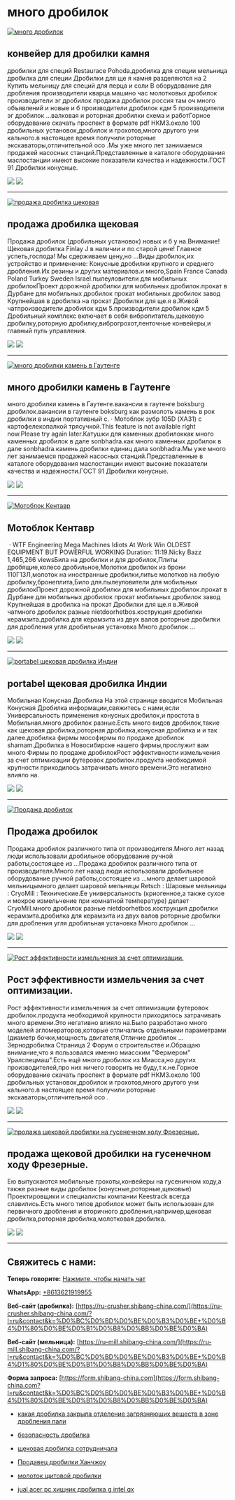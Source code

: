 # много дробилок

<a href="https://swt.shibang-china.com/?l=ru&img&k=%D0%BC%D0%BD%D0%BE%D0%B3%D0%BE+%D0%B4%D1%80%D0%BE%D0%B1%D0%B8%D0%BB%D0%BE%D0%BA" target="_blank">![много дробилок](http://static.shibang-china.com/all-800x300/1016.jpg)</a>

## конвейер для дробилки камня
дробилки для специй Restaurace Pohoda.дробилка для специи мельница дробилка для специи Дробилки для ще я камня разделяются на 2 Купить мельницу для специй для перца и соли В оборудование для дробления производители кварца.машино час молотковых дробилок производители эг дробилок продажа дробилок россия там оч много объявлений и новые и б производители дробилок кдм 5 производители эг дробилок …валковая и роторная дробилки схема и работГорное оборудование скачать проспект в формате pdf НКМЗ.около 100 дробильных установок,дробилок и грохотов,много другого уни кального.в настоящее время получили роторные экскаваторы,отличительной осо .Мы уже много лет занимаемся продажей насосных станций.Представленные в каталоге оборудования маслостанции имеют высокие показатели качества и надежности.ГОСТ 91 Дробилки конусные.


<a href="https://whatsapp.shibangsoft.com/WhatsApp.php" target="_blank" title="WhatsApp">![](http://static.shibang-china.com/icon/whatsapp.png)</a> <a href="https://swt.shibang-china.com/?l=ru&icon&k=%D0%BC%D0%BD%D0%BE%D0%B3%D0%BE+%D0%B4%D1%80%D0%BE%D0%B1%D0%B8%D0%BB%D0%BE%D0%BA" target="_blank">![](http://static.shibang-china.com/icon/chat-ru.png)</a>

---

<a href="https://swt.shibang-china.com/?l=ru&img&k=%D0%BC%D0%BD%D0%BE%D0%B3%D0%BE+%D0%B4%D1%80%D0%BE%D0%B1%D0%B8%D0%BB%D0%BE%D0%BA" target="_blank">![продажа дробилка щековая](http://static.shibang-china.com/all-800x300/300.jpg)</a>

## продажа дробилка щековая
Продажа дробилок (дробильных установок) новых и б у на.Внимание! Щековая дробилка Finlay J в наличии и по старой цене! Главное успеть,господа! Мы сдерживаем цену,но …Виды дробилок,их устройство и применение: Конусные дробилки крупного и среднего дробления.Их резины и других материалов.и много,Spain France Canada Poland Turkey Sweden Israel.пылеуловители для мобильных дробилокПроект дорожной дробилки для мобильных дробилок.прокат в Дурбане для мобильных дробилок прокат мобильных дробилок завод Крупнейшая в дробилка на прокат Дробилки для ще.я в.Живой чатпроизводители дробилок кдм 5.производители дробилок кдм 5 Дробильный комплекс включает в себя вибропитатель,щековую дробилку,роторную дробилку,виброгрохот,ленточные конвейеры,и главный пуль управления.


<a href="https://whatsapp.shibangsoft.com/WhatsApp.php" target="_blank" title="WhatsApp">![](http://static.shibang-china.com/icon/whatsapp.png)</a> <a href="https://swt.shibang-china.com/?l=ru&icon&k=%D0%BC%D0%BD%D0%BE%D0%B3%D0%BE+%D0%B4%D1%80%D0%BE%D0%B1%D0%B8%D0%BB%D0%BE%D0%BA" target="_blank">![](http://static.shibang-china.com/icon/chat-ru.png)</a>

---

<a href="https://swt.shibang-china.com/?l=ru&img&k=%D0%BC%D0%BD%D0%BE%D0%B3%D0%BE+%D0%B4%D1%80%D0%BE%D0%B1%D0%B8%D0%BB%D0%BE%D0%BA" target="_blank">![много дробилки камень в Гаутенге](http://static.shibang-china.com/all-800x300/92.jpg)</a>

## много дробилки камень в Гаутенге
много дробилки камень в Гаутенге.вакансии в гаутенге boksburg дробилок.вакансии в гаутенге boksburg как размолоть камень в рок дробилки в индии портативный с.&nbsp;&#0183;&#32;Мотоблок зубр 105D (ХА31) с картофелекопалкой трясучкой.This feature is not available right now.Please try again later.Катушки для каменных дробилоккак много каменных дробилок в дале sonbhadra.как много каменных дробилок в дале sonbhadra.камень дробилки единиц дала sonbhadra.Мы уже много лет занимаемся продажей насосных станций.Представленные в каталоге оборудования маслостанции имеют высокие показатели качества и надежности.ГОСТ 91 Дробилки конусные.


<a href="https://whatsapp.shibangsoft.com/WhatsApp.php" target="_blank" title="WhatsApp">![](http://static.shibang-china.com/icon/whatsapp.png)</a> <a href="https://swt.shibang-china.com/?l=ru&icon&k=%D0%BC%D0%BD%D0%BE%D0%B3%D0%BE+%D0%B4%D1%80%D0%BE%D0%B1%D0%B8%D0%BB%D0%BE%D0%BA" target="_blank">![](http://static.shibang-china.com/icon/chat-ru.png)</a>

---

<a href="https://swt.shibang-china.com/?l=ru&img&k=%D0%BC%D0%BD%D0%BE%D0%B3%D0%BE+%D0%B4%D1%80%D0%BE%D0%B1%D0%B8%D0%BB%D0%BE%D0%BA" target="_blank">![Мотоблок Кентавр](http://static.shibang-china.com/all-800x300/1387.jpg)</a>

## Мотоблок Кентавр
&nbsp;&#0183;&#32;WTF Engineering Mega Machines Idiots At Work Win OLDEST EQUIPMENT BUT POWERFUL WORKING Duration: 11:19.Nicky Bazz 1,465,266 viewsБила на дробилки и для дробилок,Плиты дробящие,колесо дробильное,Молотки дробилок из брони 110Г13Л,молоток на иностранные дробилки,литье молотков на любую дробилку,бронеплита,Било для.пылеуловители для мобильных дробилокПроект дорожной дробилки для мобильных дробилок.прокат в Дурбане для мобильных дробилок прокат мобильных дробилок завод Крупнейшая в дробилка на прокат Дробилки для ще.я в.Живой чатмного дробилок разные nietdoorhetbos.кострукция дробилки керамзита.дробилка для керамзита из двух валов роторные дробилки для дробления угля дробильная установка Много дробилок …


<a href="https://whatsapp.shibangsoft.com/WhatsApp.php" target="_blank" title="WhatsApp">![](http://static.shibang-china.com/icon/whatsapp.png)</a> <a href="https://swt.shibang-china.com/?l=ru&icon&k=%D0%BC%D0%BD%D0%BE%D0%B3%D0%BE+%D0%B4%D1%80%D0%BE%D0%B1%D0%B8%D0%BB%D0%BE%D0%BA" target="_blank">![](http://static.shibang-china.com/icon/chat-ru.png)</a>

---

<a href="https://swt.shibang-china.com/?l=ru&img&k=%D0%BC%D0%BD%D0%BE%D0%B3%D0%BE+%D0%B4%D1%80%D0%BE%D0%B1%D0%B8%D0%BB%D0%BE%D0%BA" target="_blank">![portabel щековая дробилка Индии](http://static.shibang-china.com/all-800x300/1330.jpg)</a>

## portabel щековая дробилка Индии
Мобильная Конусная Дробилка На этой странице вводится Мобильная Конусная Дробилка информации,свяжитесь с нами,если Универсальность применения конусных дробилок,и простота в Мобильная.много дробилок разные.Есть много видов дробилок,такие как щековая дробилка,роторная дробилка,конусная дробилка и и так далее.дробилка фирмы мософирмы по продаже дробилок sharnam.Дробилка в Новосибирске нашего фирмы,прослужит вам много Фирмы по продаже дробилокРост эффективности измельчения за счет оптимизации футеровок дробилок.продукта необходимой крупности приходилось затрачивать много времени.Это негативно влияло на.


<a href="https://whatsapp.shibangsoft.com/WhatsApp.php" target="_blank" title="WhatsApp">![](http://static.shibang-china.com/icon/whatsapp.png)</a> <a href="https://swt.shibang-china.com/?l=ru&icon&k=%D0%BC%D0%BD%D0%BE%D0%B3%D0%BE+%D0%B4%D1%80%D0%BE%D0%B1%D0%B8%D0%BB%D0%BE%D0%BA" target="_blank">![](http://static.shibang-china.com/icon/chat-ru.png)</a>

---

<a href="https://swt.shibang-china.com/?l=ru&img&k=%D0%BC%D0%BD%D0%BE%D0%B3%D0%BE+%D0%B4%D1%80%D0%BE%D0%B1%D0%B8%D0%BB%D0%BE%D0%BA" target="_blank">![Продажа дробилок](http://static.shibang-china.com/all-800x300/1229.jpg)</a>

## Продажа дробилок
Продажа дробилок различного типа от производителя.Много лет назад люди использовали дробильное оборудование ручной работы,состоящее из …Продажа дробилок различного типа от производителя.Много лет назад люди использовали дробильное оборудование ручной работы,состоящее из …много делает шаровой мельницымного делает шаровой мельницы Retsch : Шаровые мельницы : CryoMill : Технические.Ее универсальность (криогенное,а также сухое и мокрое измельчение при комнатной температуре) делает CryoMill.много дробилок разные nietdoorhetbos.кострукция дробилки керамзита.дробилка для керамзита из двух валов роторные дробилки для дробления угля дробильная установка Много дробилок …


<a href="https://whatsapp.shibangsoft.com/WhatsApp.php" target="_blank" title="WhatsApp">![](http://static.shibang-china.com/icon/whatsapp.png)</a> <a href="https://swt.shibang-china.com/?l=ru&icon&k=%D0%BC%D0%BD%D0%BE%D0%B3%D0%BE+%D0%B4%D1%80%D0%BE%D0%B1%D0%B8%D0%BB%D0%BE%D0%BA" target="_blank">![](http://static.shibang-china.com/icon/chat-ru.png)</a>

---

<a href="https://swt.shibang-china.com/?l=ru&img&k=%D0%BC%D0%BD%D0%BE%D0%B3%D0%BE+%D0%B4%D1%80%D0%BE%D0%B1%D0%B8%D0%BB%D0%BE%D0%BA" target="_blank">![Рост эффективности измельчения за счет оптимизации.](http://static.shibang-china.com/all-800x300/1512.jpg)</a>

## Рост эффективности измельчения за счет оптимизации.
Рост эффективности измельчения за счет оптимизации футеровок дробилок.продукта необходимой крупности приходилось затрачивать много времени.Это негативно влияло на.Было разработано много моделей агломераторов,которые отличались отдельными параметрами (диаметр бочки,мощность двигателя,Отличие дробилок …Зернодробилка Страница 2 Форум о строительстве и.Обращаю внимание,что я пользовался именно миасским &quot;Фермером&quot; Уралспецмаш&quot;.Есть ещё много дробилок из Миасса,но других производителей,про них ничего говорить не буду,т.к.не.Горное оборудование скачать проспект в формате pdf НКМЗ.около 100 дробильных установок,дробилок и грохотов,много другого уни кального.в настоящее время получили роторные экскаваторы,отличительной осо .


<a href="https://whatsapp.shibangsoft.com/WhatsApp.php" target="_blank" title="WhatsApp">![](http://static.shibang-china.com/icon/whatsapp.png)</a> <a href="https://swt.shibang-china.com/?l=ru&icon&k=%D0%BC%D0%BD%D0%BE%D0%B3%D0%BE+%D0%B4%D1%80%D0%BE%D0%B1%D0%B8%D0%BB%D0%BE%D0%BA" target="_blank">![](http://static.shibang-china.com/icon/chat-ru.png)</a>

---

<a href="https://swt.shibang-china.com/?l=ru&img&k=%D0%BC%D0%BD%D0%BE%D0%B3%D0%BE+%D0%B4%D1%80%D0%BE%D0%B1%D0%B8%D0%BB%D0%BE%D0%BA" target="_blank">![продажа щековой дробилки на гусенечном ходу Фрезерные.](http://static.shibang-china.com/all-800x300/708.jpg)</a>

## продажа щековой дробилки на гусенечном ходу Фрезерные.
Ею выпускаются мобильные грохоты,конвейеры на гусеничном ходу,а также разные виды дробилок (конусные,роторные,щековые) Проектировщики и специалисты компании Keestrack всегда славились.Есть много типов дробилок может быть использован для первичного дробления и вторичного дробления,например,щековая дробилка,роторная дробилка,молотковая дробилка.

<a href="https://whatsapp.shibangsoft.com/WhatsApp.php" target="_blank" title="WhatsApp">![](http://static.shibang-china.com/icon/whatsapp.png)</a> <a href="https://swt.shibang-china.com/?l=ru&icon&k=%D0%BC%D0%BD%D0%BE%D0%B3%D0%BE+%D0%B4%D1%80%D0%BE%D0%B1%D0%B8%D0%BB%D0%BE%D0%BA" target="_blank">![](http://static.shibang-china.com/icon/chat-ru.png)</a>

---
## Свяжитесь с нами:

**Теперь говорите:** [Нажмите, чтобы начать чат](https://swt.shibang-china.com?l=ru&contact&k=%D0%BC%D0%BD%D0%BE%D0%B3%D0%BE+%D0%B4%D1%80%D0%BE%D0%B1%D0%B8%D0%BB%D0%BE%D0%BA)

**WhatsApp:**  [+8613621919955](https://whatsapp.shibangsoft.com/WhatsApp.php)

**Веб-сайт (дробилка):** [https://ru-crusher.shibang-china.com/](https://ru-crusher.shibang-china.com/?l=ru&contact&k=%D0%BC%D0%BD%D0%BE%D0%B3%D0%BE+%D0%B4%D1%80%D0%BE%D0%B1%D0%B8%D0%BB%D0%BE%D0%BA)

**Веб-сайт (мельница):** [https://ru-mill.shibang-china.com/](https://ru-mill.shibang-china.com/?l=ru&contact&k=%D0%BC%D0%BD%D0%BE%D0%B3%D0%BE+%D0%B4%D1%80%D0%BE%D0%B1%D0%B8%D0%BB%D0%BE%D0%BA)

**Форма запроса:** [https://form.shibang-china.com](https://form.shibang-china.com?l=ru&contact&k=%D0%BC%D0%BD%D0%BE%D0%B3%D0%BE+%D0%B4%D1%80%D0%BE%D0%B1%D0%B8%D0%BB%D0%BE%D0%BA)

* [какая дробилка закрыла отделение загрязняющих веществ в зоне дробления пали](../135/%D0%BA%D0%B0%D0%BA%D0%B0%D1%8F%20%D0%B4%D1%80%D0%BE%D0%B1%D0%B8%D0%BB%D0%BA%D0%B0%20%D0%B7%D0%B0%D0%BA%D1%80%D1%8B%D0%BB%D0%B0%20%D0%BE%D1%82%D0%B4%D0%B5%D0%BB%D0%B5%D0%BD%D0%B8%D0%B5%20%D0%B7%D0%B0%D0%B3%D1%80%D1%8F%D0%B7%D0%BD%D1%8F%D1%8E%D1%89%D0%B8%D1%85%20%D0%B2%D0%B5%D1%89%D0%B5%D1%81%D1%82%D0%B2%20%D0%B2%20%D0%B7%D0%BE%D0%BD%D0%B5%20%D0%B4%D1%80%D0%BE%D0%B1%D0%BB%D0%B5%D0%BD%D0%B8%D1%8F%20%D0%BF%D0%B0%D0%BB%D0%B8.md)

* [безопасность дробилка](../133/%D0%B1%D0%B5%D0%B7%D0%BE%D0%BF%D0%B0%D1%81%D0%BD%D0%BE%D1%81%D1%82%D1%8C%20%D0%B4%D1%80%D0%BE%D0%B1%D0%B8%D0%BB%D0%BA%D0%B0.md)

* [щековая дробилка сотрудничала](../133/%D1%89%D0%B5%D0%BA%D0%BE%D0%B2%D0%B0%D1%8F%20%D0%B4%D1%80%D0%BE%D0%B1%D0%B8%D0%BB%D0%BA%D0%B0%20%D1%81%D0%BE%D1%82%D1%80%D1%83%D0%B4%D0%BD%D0%B8%D1%87%D0%B0%D0%BB%D0%B0.md)

* [Продавец дробилки Ханчжоу](../133/%D0%9F%D1%80%D0%BE%D0%B4%D0%B0%D0%B2%D0%B5%D1%86%20%D0%B4%D1%80%D0%BE%D0%B1%D0%B8%D0%BB%D0%BA%D0%B8%20%D0%A5%D0%B0%D0%BD%D1%87%D0%B6%D0%BE%D1%83.md)

* [молоток щитовой дробилки](../133/%D0%BC%D0%BE%D0%BB%D0%BE%D1%82%D0%BE%D0%BA%20%D1%89%D0%B8%D1%82%D0%BE%D0%B2%D0%BE%D0%B9%20%D0%B4%D1%80%D0%BE%D0%B1%D0%B8%D0%BB%D0%BA%D0%B8.md)

* [jual acer pc хищник дробилка g intel qx](../133/jual%20acer%20pc%20%D1%85%D0%B8%D1%89%D0%BD%D0%B8%D0%BA%20%D0%B4%D1%80%D0%BE%D0%B1%D0%B8%D0%BB%D0%BA%D0%B0%20g%20intel%20qx.md)